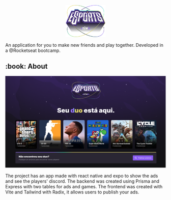 <p align="center">

  <a href="#">
    <img alt="esports-logo" width="125" height="100" alt="ESPORTS FIND DUO" src="./web/src/assets/logo-nlw-esports.svg"/>
  </a>
</p>

An application for you to make new friends and play together. Developed in a @Rocketseat bootcamp.


<h2> :book: About</h2>

![ProjectImage!](./web/public/finalapp.png)

The project has an app made with react native and expo to show the ads and see the players' discord. The backend was created using Prisma and Express with two tables for ads and games. The frontend was created with Vite and Tailwind with Radix, it allows users to publish your ads.